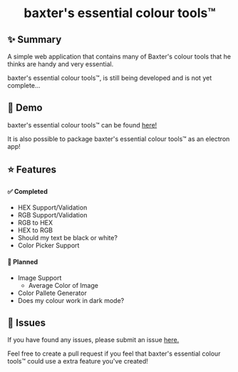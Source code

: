 <h1 align="center">baxter's essential colour tools™</h1>

## ✨ Summary
A simple web application that contains many of Baxter's colour tools that he thinks are handy and very essential.

baxter's essential colour tools™, is still being developed and is not yet complete...

## 🚀 Demo

baxter's essential colour tools™ can be found [here!](https://baxttter.github.io/baxtersessentialcolourtools/ "baxter's essential colour tools™")

It is also possible to package baxter's essential colour tools™ as an electron app!

## ⭐️ Features

#### ✅ Completed

+ HEX Support/Validation
+ RGB Support/Validation
+ RGB to HEX
+ HEX to RGB
+ Should my text be black or white?
+ Color Picker Support

#### 📝 Planned

+ Image Support
  + Average Color of Image
+ Color Pallete Generator
+ Does my colour work in dark mode?

## 🚨 Issues

If you have found any issues, please submit an issue [here.](https://github.com/baxttter/baxtersessentialcolourtools/issues "Submit a issue")

Feel free to create a pull request if you feel that baxter's essential colour tools™ could use a extra feature you've created!

